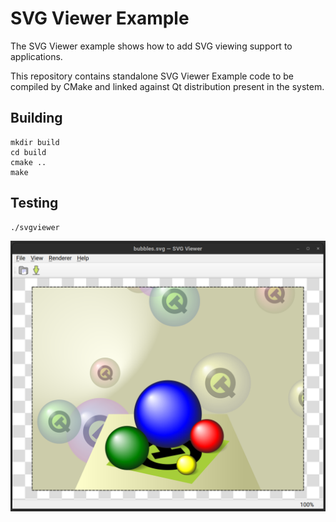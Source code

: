 # SVG Viewer Example

The SVG Viewer example shows how to add SVG viewing support to applications.

This repository contains standalone SVG Viewer Example code to be compiled by CMake and linked against Qt distribution present in the system.

## Building

```
mkdir build
cd build
cmake ..
make
```

## Testing

```
./svgviewer
```

<img src="screenshot.png">


